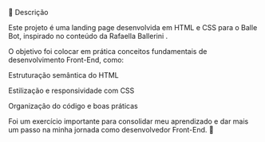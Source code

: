 📌 Descrição

Este projeto é uma landing page desenvolvida em HTML e CSS para o Balle Bot, inspirado no conteúdo da Rafaella Ballerini
.

O objetivo foi colocar em prática conceitos fundamentais de desenvolvimento Front-End, como:

Estruturação semântica do HTML

Estilização e responsividade com CSS

Organização do código e boas práticas

Foi um exercício importante para consolidar meu aprendizado e dar mais um passo na minha jornada como desenvolvedor Front-End. 🚀
